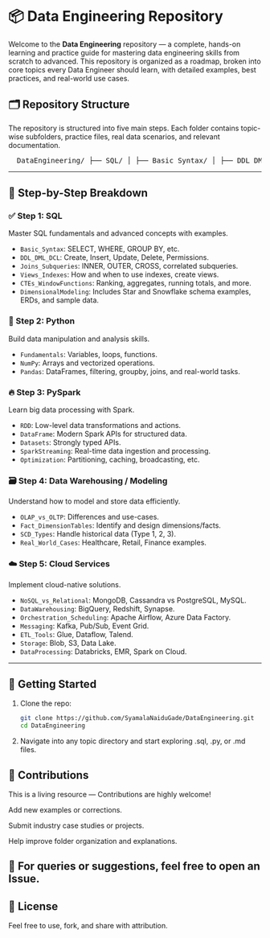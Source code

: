 # 📦 Data Engineering Repository

Welcome to the **Data Engineering** repository — a complete, hands-on learning and practice guide for mastering data engineering skills from scratch to advanced. This repository is organized as a roadmap, broken into core topics every Data Engineer should learn, with detailed examples, best practices, and real-world use cases.

## 🗂️ Repository Structure

The repository is structured into five main steps. Each folder contains topic-wise subfolders, practice files, real data scenarios, and relevant documentation.
<pre>  DataEngineering/ ├── SQL/ │ ├── Basic_Syntax/ │ ├── DDL_DML_DCL/ │ ├── Joins_Subqueries/ │ ├── Views_Indexes/ │ ├── CTEs_WindowFunctions/ │ └── DimensionalModeling/ │ ├── StarSchema/ │ ├── SnowflakeSchema/ │ └── README.md │ ├── Python/ │ ├── Fundamentals/ │ ├── NumPy/ │ └── Pandas/ │ ├── PySpark/ │ ├── RDD/ │ ├── DataFrame/ │ ├── Datasets/ │ ├── SparkStreaming/ │ └── Optimization/ │ ├── DataWarehousing_Modeling/ │ ├── OLAP_vs_OLTP/ │ ├── Fact_DimensionTables/ │ ├── SCD_Types/ │ └── Real_World_Cases/ │ └── CloudServices/ ├── NoSQL_vs_Relational/ ├── DataWarehousing/ ├── Orchestration_Scheduling/ ├── Messaging/ ├── ETL_Tools/ ├── Storage/ └── DataProcessing/  </pre>


---

## 🚀 Step-by-Step Breakdown

### ✅ Step 1: SQL
Master SQL fundamentals and advanced concepts with examples.
- `Basic_Syntax`: SELECT, WHERE, GROUP BY, etc.
- `DDL_DML_DCL`: Create, Insert, Update, Delete, Permissions.
- `Joins_Subqueries`: INNER, OUTER, CROSS, correlated subqueries.
- `Views_Indexes`: How and when to use indexes, create views.
- `CTEs_WindowFunctions`: Ranking, aggregates, running totals, and more.
- `DimensionalModeling`: Includes Star and Snowflake schema examples, ERDs, and sample data.

### 🐍 Step 2: Python
Build data manipulation and analysis skills.
- `Fundamentals`: Variables, loops, functions.
- `NumPy`: Arrays and vectorized operations.
- `Pandas`: DataFrames, filtering, groupby, joins, and real-world tasks.

### 🔥 Step 3: PySpark
Learn big data processing with Spark.
- `RDD`: Low-level data transformations and actions.
- `DataFrame`: Modern Spark APIs for structured data.
- `Datasets`: Strongly typed APIs.
- `SparkStreaming`: Real-time data ingestion and processing.
- `Optimization`: Partitioning, caching, broadcasting, etc.

### 🗃️ Step 4: Data Warehousing / Modeling
Understand how to model and store data efficiently.
- `OLAP_vs_OLTP`: Differences and use-cases.
- `Fact_DimensionTables`: Identify and design dimensions/facts.
- `SCD_Types`: Handle historical data (Type 1, 2, 3).
- `Real_World_Cases`: Healthcare, Retail, Finance examples.

### ☁️ Step 5: Cloud Services
Implement cloud-native solutions.
- `NoSQL_vs_Relational`: MongoDB, Cassandra vs PostgreSQL, MySQL.
- `DataWarehousing`: BigQuery, Redshift, Synapse.
- `Orchestration_Scheduling`: Apache Airflow, Azure Data Factory.
- `Messaging`: Kafka, Pub/Sub, Event Grid.
- `ETL_Tools`: Glue, Dataflow, Talend.
- `Storage`: Blob, S3, Data Lake.
- `DataProcessing`: Databricks, EMR, Spark on Cloud.

---

## 📌 Getting Started

1. Clone the repo:  
   ```bash
   git clone https://github.com/SyamalaNaiduGade/DataEngineering.git
   cd DataEngineering

2. Navigate into any topic directory and start exploring .sql, .py, or .md files.

## 🙌 Contributions
This is a living resource — Contributions are highly welcome!

Add new examples or corrections.

Submit industry case studies or projects.

Help improve folder organization and explanations.

## 📧 For queries or suggestions, feel free to open an Issue.

## 🏁 License
Feel free to use, fork, and share with attribution.
